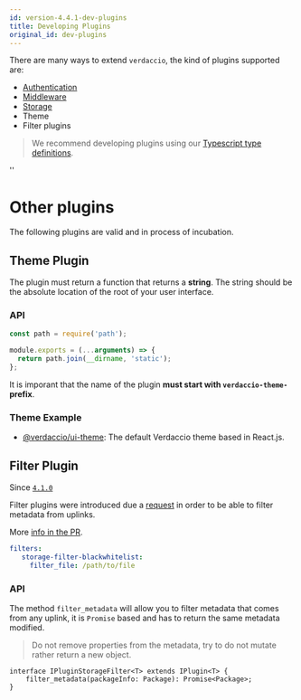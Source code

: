 ```yaml
---
id: version-4.4.1-dev-plugins
title: Developing Plugins
original_id: dev-plugins
---
```


There are many ways to extend `verdaccio`, the kind of plugins supported are:

* [Authentication](plugin-auth.md)
* [Middleware](plugin-middleware.md)
* [Storage](plugin-storage.md)
* Theme
* Filter plugins

> We recommend developing plugins using our [Typescript type definitions](https://github.com/verdaccio/monorepo/tree/master/core/types).

<div id="codefund">''</div>

# Other plugins

The following plugins are valid and in process of incubation.


## Theme Plugin

The plugin must return a function that returns a **string**. The string should be the absolute location of the root of your user interface.

### API

```javascript
const path = require('path');

module.exports = (...arguments) => {
  return path.join(__dirname, 'static');
};
```

It is imporant that the name of the plugin **must start with `verdaccio-theme-` prefix**.

### Theme Example

* [@verdaccio/ui-theme](https://github.com/verdaccio/ui): The default Verdaccio theme based in React.js.

## Filter Plugin

Since [`4.1.0`](https://github.com/verdaccio/verdaccio/pull/1313)


Filter plugins were introduced due a [request](https://github.com/verdaccio/verdaccio/issues/818) in order
to be able to filter metadata from uplinks.

More [info in the PR](https://github.com/verdaccio/verdaccio/pull/1161).



```yaml
filters:
   storage-filter-blackwhitelist:
     filter_file: /path/to/file
```


### API

The method `filter_metadata` will allow you to filter metadata that comes from any uplink, it is `Promise` based
and has to return the same metadata modified.

> Do not remove properties from the metadata, try to do not mutate rather return a new object.

```
interface IPluginStorageFilter<T> extends IPlugin<T> {
	filter_metadata(packageInfo: Package): Promise<Package>;
}
```
